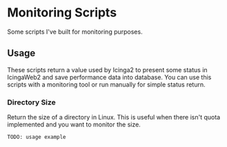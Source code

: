 # Monitoring Scripts

Some scripts I've built for monitoring purposes.

## Usage

These scripts return a value used by Icinga2 to present some status in IcingaWeb2 and save performance data into database. You can use this scripts with a monitoring tool or run manually for simple status return.

### Directory Size

Return the size of a directory in Linux. This is useful when there isn't quota implemented and you want to monitor the size.

```
TODO: usage example
```
